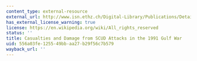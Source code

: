 ```yaml
---
content_type: external-resource
external_url: http://www.isn.ethz.ch/Digital-Library/Publications/Detail/?lang=en&id=19691
has_external_license_warning: true
license: https://en.wikipedia.org/wiki/All_rights_reserved
status: ''
title: Casualties and Damage from SCUD Attacks in the 1991 Gulf War
uid: 556a03fe-1255-49bb-aa27-b29f56c7b579
wayback_url: ''
---
```

